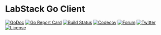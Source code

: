 # LabStack Go Client


[![GoDoc](http://img.shields.io/badge/go-documentation-blue.svg?style=flat-square)](http://godoc.org/github.com/labstack/labstack-go)
[![Go Report Card](https://goreportcard.com/badge/github.com/labstack/labstack-go?style=flat-square)](https://goreportcard.com/report/github.com/labstack/labstack-go)
[![Build Status](http://img.shields.io/travis/labstack/labstack-go.svg?style=flat-square)](https://travis-ci.org/labstack/labstack-go)
[![Codecov](https://img.shields.io/codecov/c/github/labstack/labstack-go.svg?style=flat-square)](https://codecov.io/gh/labstack/labstack-go)
[![Forum](https://img.shields.io/badge/community-forum-00afd1.svg?style=flat-square)](https://forum.labstack.com)
[![Twitter](https://img.shields.io/badge/twitter-@labstack-55acee.svg?style=flat-square)](https://twitter.com/labstack)
[![License](http://img.shields.io/badge/license-mit-blue.svg?style=flat-square)](https://raw.githubusercontent.com/labstack/labstack-go/master/LICENSE)
